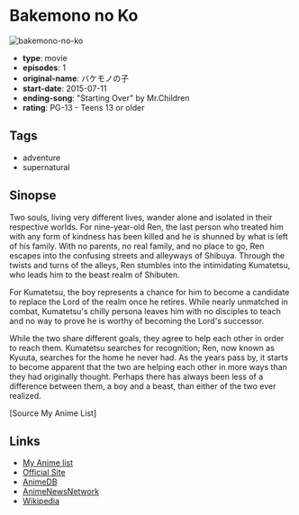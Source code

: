# Bakemono no Ko

![bakemono-no-ko](https://cdn.myanimelist.net/images/anime/11/73540.jpg)

-   **type**: movie
-   **episodes**: 1
-   **original-name**: バケモノの子
-   **start-date**: 2015-07-11
-   **ending-song**: "Starting Over" by Mr.Children
-   **rating**: PG-13 - Teens 13 or older

## Tags

-   adventure
-   supernatural

## Sinopse

Two souls, living very different lives, wander alone and isolated in their respective worlds. For nine-year-old Ren, the last person who treated him with any form of kindness has been killed and he is shunned by what is left of his family. With no parents, no real family, and no place to go, Ren escapes into the confusing streets and alleyways of Shibuya. Through the twists and turns of the alleys, Ren stumbles into the intimidating Kumatetsu, who leads him to the beast realm of Shibuten.

For Kumatetsu, the boy represents a chance for him to become a candidate to replace the Lord of the realm once he retires. While nearly unmatched in combat, Kumatetsu's chilly persona leaves him with no disciples to teach and no way to prove he is worthy of becoming the Lord's successor.

While the two share different goals, they agree to help each other in order to reach them. Kumatetsu searches for recognition; Ren, now known as Kyuuta, searches for the home he never had. As the years pass by, it starts to become apparent that the two are helping each other in more ways than they had originally thought. Perhaps there has always been less of a difference between them, a boy and a beast, than either of the two ever realized.

[Source My Anime List]

## Links

-   [My Anime list](https://myanimelist.net/anime/28805/Bakemono_no_Ko)
-   [Official Site](http://www.bakemono-no-ko.jp/)
-   [AnimeDB](http://anidb.info/perl-bin/animedb.pl?show=anime&aid=10967)
-   [AnimeNewsNetwork](http://www.animenewsnetwork.com/encyclopedia/anime.php?id=16693)
-   [Wikipedia](http://en.wikipedia.org/wiki/The_Boy_and_the_Beast)
